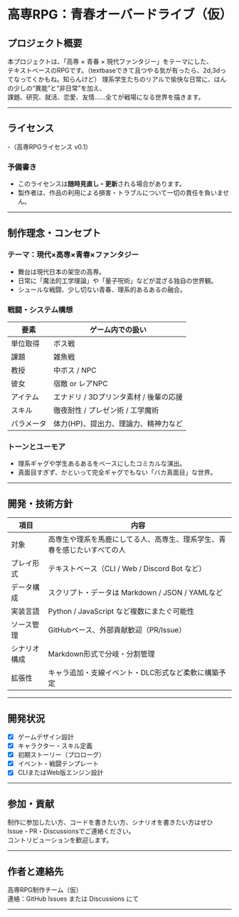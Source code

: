 # 高専RPG：青春オーバードライブ（仮）

## プロジェクト概要

本プロジェクトは、「高専 × 青春 × 現代ファンタジー」をテーマにした、  
テキストベースのRPGです。（textbaseできて且つやる気が有ったら、2d,3dってなってくかもね。知らんけど）
理系学生たちのリアルで愉快な日常に、ほんの少しの“異能”と“非日常”を加え、  
課題、研究、就活、恋愛、友情……全てが戦場になる世界を描きます。

---

## ライセンス
 -（高専RPGライセンス v0.1）

### 予備書き
- このライセンスは**随時見直し・更新**される場合があります。
- 製作者は、作品の利用による損害・トラブルについて一切の責任を負いません。

---

## 制作理念・コンセプト

### テーマ：現代×高専×青春×ファンタジー
- 舞台は現代日本の架空の高専。
- 日常に「魔法的工学理論」や「量子呪術」などが混ざる独自の世界観。
- シュールな戦闘、少し切ない青春、理系的あるあるの融合。

### 戦闘・システム構想
| 要素        | ゲーム内での扱い                          |
|-------------|-------------------------------------------|
| 単位取得     | ボス戦                                    |
| 課題         | 雑魚戦                                    |
| 教授         | 中ボス / NPC                              |
| 彼女         | 宿敵 or レアNPC                           |
| アイテム     | エナドリ / 3Dプリンタ素材 / 後輩の応援    |
| スキル       | 徹夜耐性 / プレゼン術 / 工学魔術           |
| パラメータ   | 体力(HP)、提出力、理論力、精神力など     |

### トーンとユーモア
- 理系ギャグや学生あるあるをベースにしたコミカルな演出。
- 真面目すぎず、かといって完全ギャグでもない「バカ真面目」な世界。

---

## 開発・技術方針

| 項目           | 内容                                                  |
|----------------|-------------------------------------------------------|
| 対象           | 高専生や理系を馬鹿にしてる人、高専生、理系学生、青春を感じたいすべての人           |
| プレイ形式     | テキストベース（CLI / Web / Discord Bot など）       |
| データ構成     | スクリプト・データは Markdown / JSON / YAMLなど       |
| 実装言語       | Python / JavaScript など複数にまたぐ可能性                    |
| ソース管理     | GitHubベース、外部貢献歓迎（PR/Issue）                |
| シナリオ構成   | Markdown形式で分岐・分割管理                         |
| 拡張性         | キャラ追加・支線イベント・DLC形式など柔軟に構築予定   |

---

## 開発状況

- [x] ゲームデザイン設計
- [x] キャラクター・スキル定義
- [x] 初期ストーリー（プロローグ）
- [x] イベント・戦闘テンプレート
- [x] CLIまたはWeb版エンジン設計

---

## 参加・貢献

制作に参加したい方、コードを書きたい方、シナリオを書きたい方はぜひIssue・PR・Discussionsでご連絡ください。  
コントリビューションを歓迎します。

---

## 作者と連絡先

高専RPG制作チーム（仮）  
連絡：GitHub Issues または Discussions にて

---
